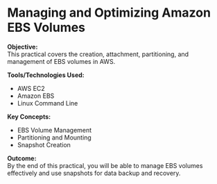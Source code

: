 # Managing and Optimizing Amazon EBS Volumes

**Objective:**  
This practical covers the creation, attachment, partitioning, and management of EBS volumes in AWS.

**Tools/Technologies Used:**  
- AWS EC2
- Amazon EBS
- Linux Command Line

**Key Concepts:**  
- EBS Volume Management
- Partitioning and Mounting
- Snapshot Creation

**Outcome:**  
By the end of this practical, you will be able to manage EBS volumes effectively and use snapshots for data backup and recovery.
